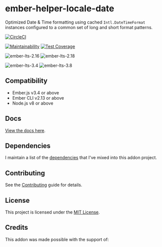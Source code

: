# ember-helper-locale-date

Optimized Date & Time formatting using cached `Intl.DateTimeFormat` instances configured to 
a common set of long and short format patterns.

[![CircleCI](https://circleci.com/gh/cybertooth-io/ember-helper-locale-date.svg?style=svg)](https://circleci.com/gh/cybertooth-io/ember-helper-locale-date)

[![Maintainability](https://api.codeclimate.com/v1/badges/d445288f952e667488c5/maintainability)](https://codeclimate.com/github/cybertooth-io/ember-helper-locale-date/maintainability)
[![Test Coverage](https://api.codeclimate.com/v1/badges/d445288f952e667488c5/test_coverage)](https://codeclimate.com/github/cybertooth-io/ember-helper-locale-date/test_coverage)

<!--
![ember-lts-2.4](https://img.shields.io/badge/ember--try-ember--lts--2.4-brightgreen.svg)
![ember-lts-2.8](https://img.shields.io/badge/ember--try-ember--lts--2.8-brightgreen.svg)
![ember-lts-2.12](https://img.shields.io/badge/ember--try-ember--lts--2.12-brightgreen.svg)
-->
![ember-lts-2.16](https://img.shields.io/badge/ember--try-ember--lts--2.16-brightgreen.svg)
![ember-lts-2.18](https://img.shields.io/badge/ember--try-ember--lts--2.18-brightgreen.svg)

![ember-lts-3.4](https://img.shields.io/badge/ember--try-ember--lts--3.4-brightgreen.svg)
![ember-lts-3.8](https://img.shields.io/badge/ember--try-ember--lts--3.8-brightgreen.svg)

## Compatibility

* Ember.js v3.4 or above
* Ember CLI v2.13 or above
* Node.js v8 or above

## Docs

[View the docs here](https://cybertooth-io.github.io/ember-helper-locale-date/).

## Dependencies

I maintain a list of the [dependencies](DEPENDENCIES.md) that I've mixed into this addon project.

## Contributing

See the [Contributing](CONTRIBUTING.md) guide for details.

## License

This project is licensed under the [MIT License](LICENSE.md).

## Credits

This addon was made possible with the support of:

<!--
1. [Algolia's autocomplete.js](https://github.com/algolia/autocomplete.js)
1. [Ember Data](https://github.com/emberjs/data)
1. [EmberMap's ember-data-storefront](https://github.com/embermap/ember-data-storefront)
-->
